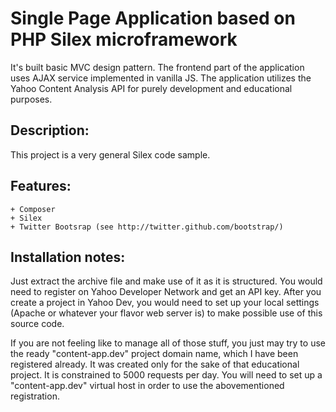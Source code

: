 # Single Page Application based on PHP Silex microframework 
It's built basic MVC design pattern. The frontend part of the application uses AJAX service implemented in vanilla JS.
The application utilizes the Yahoo Content Analysis API for purely development and educational purposes.

## Description:
This project is a very general Silex code sample. 

## Features:
    + Composer
    + Silex
    + Twitter Bootsrap (see http://twitter.github.com/bootstrap/)

## Installation notes:
Just extract the archive file and make use of it as it is structured. You would need to register on Yahoo Developer Network and get an API key. After you create a project in Yahoo Dev, you would need to set up your local settings (Apache or whatever your flavor web server is) to make possible use of this source code.

If you are not feeling like to manage all of those stuff, you just may try to use the ready "content-app.dev" project domain name, which I have been registered already. It was created only for the sake of that educational project. It is constrained to 5000 requests per day.
You will need to set up a "content-app.dev" virtual host in order to use the abovementioned registration.
